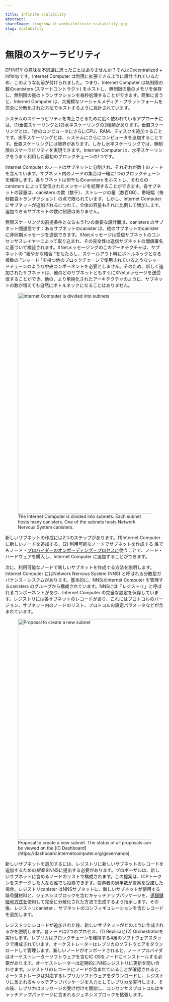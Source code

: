 ```yaml
---

title: Infinite scalability
abstract:
shareImage: /img/how-it-works/infinite-scalability.jpg
slug: scalability
---
```

# 無限のスケーラビリティ

DFINITY の意味を不思議に思ったことはありませんか？それはDecentralized + Infinityです。Internet Computer は無限に拡張できるように設計されているため、このような名前が付けられました。つまり、Internet Computer は無制限の数のcanisters (スマートコントラクト) をホストし、無制限の量のメモリを保存し、無制限の量のトランザクションを毎秒処理することができます。簡単に言うと、Internet Computer は、大規模なソーシャルメディア・プラットフォームを完全に分散化された方法でホストするように設計されています。

システムのスケーラビリティを向上させるために広く使われているアプローチには、(1)垂直スケーリングと(2)水平スケーリングの2種類があります。垂直スケーリングとは、1台のコンピュータにさらにCPU、RAM、ディスクを追加することです。水平スケーリングとは、システムにさらにコンピュータを追加することです。垂直スケーリングには限界があります。しかし水平スケーリングでは、無制限のスケーラビリティを実現できます。Internet Computer は、水平スケーリングをうまく利用した最初のブロックチェーンの1つです。

Internet Computer のノードはサブネットに分割され、それぞれが数十のノードを含んでいます。サブネット内のノードの集合は一緒に1つのブロックチェーンを維持します。各サブネットは何千ものcanisters をホストし、それらのcanisters によって受信されたメッセージを処理することができます。各サブネットの容量は、canisters の数（数千）、ストレージの量（数百GB）、帯域幅（毎秒数百トランザクション）の点で限られています。しかし、Internet Computer にサブネットが追加されるにつれて、全体の容量もそれに比例して増加します。追加できるサブネットの数に制限はありません。

無限スケーリングの前提条件となるもう1つの重要な設計面は、canisters のサブネット間通信です：あるサブネットのcanister は、他のサブネットのcanister に非同期メッセージを送信できます。XNetメッセージは受信サブネットのコンセンサスレイヤーによって取り込まれ、その完全性は送信サブネットの閾値署名に基づいて検証されます。XNetメッセージングのこのアーキテクチャは、サブネットの "緩やかな結合 "をもたらし、スケールアウト時にボトルネックとなる複数の "シャード "を持つ他のブロックチェーンで使用されているようなシャードチェーンのような中央コンポーネントを必要としません。そのため、新しく追加されたサブネットは、他のどのサブネットともすぐにXNetメッセージを送受信することができ、他の、より単純化されたアーキテクチャのように、サブネットの数が増えても自然にボトルネックになることはありません。

<figure>
<img src="/img/how-it-works/add-new-subnet.png" alt="Internet Computer is divided into subnets" title="Internet Computer is divided into subnets." align="center" style="width:700px">
<figcaption align="left">
The Internet Computer is divided into subnets. Each subnet hosts many canisters. One of the subnets hosts Network Nervous System canisters.
</figcaption>
</figure>

新しいサブネットの作成には2つのステップがあります。(1)Internet Computer に新しいノードを追加する、(2) 利用可能なノードでサブネットを作成する
誰でもノード・[プロバイダーのオンボーディング・プロセスに](https://wiki.internetcomputer.org/wiki/Node_Provider_Documentation)従うことで、ノード・ハードウェアを購入し、Internet Computer に追加することができます。

次に、利用可能なノードで新しいサブネットを作成する方法を説明します。Internet Computer にはNetwork Nervous System (NNS) と呼ばれる分散型ガバナンス・システムがあります。基本的に、NNSはInternet Computer を管理するcanisters のグループから構成されています。NNSには「レジストリ」と呼ばれるコンポーネントがあり、Internet Computer の完全な設定を保存しています。レジストリには各サブネットのレコードがあり、これにはプロトコルのバージョン、サブネット内のノードのリスト、プロトコルの設定パラメータなどが含まれています。

<figure>
<img src="/img/how-it-works/new-subnet-proposal.png" alt="Proposal to create a new subnet" title="Proposal to create a new subnet" align="center" style="width:700px">
<figcaption align="left">
Proposal to create a new subnet. The status of all proposals can be viewed on the [IC Dashboard](https://dashboard.internetcomputer.org/governance).
</figcaption>
</figure>

新しいサブネットを追加するには、レジストリに新しいサブネットのレコードを追加するための*提案を*NNSに提出する必要があります。プロポーザルは、新しいサブネットに含めるノードのリストで構成されます。この提案は、ICPトークンをステークした人なら誰でも投票できます。投票者の過半数が提案を受諾した場合、レジストリcanister はNNSサブネットに、新しいサブネットが使用する暗号鍵材料と、ジェネシスブロックを含むキャッチアップパッケージを、[連鎖鍵暗号方式を](/how-it-works/chain-key-technology/)使用して完全に分散化された方法で生成するよう指示します。その後、レジストリcanister 、サブネットのコンフィギュレーションを含むレコードを追加します。

レジストリにレコードが追加された後、新しいサブネットがどのように作成されるかを説明します。各ノードは2つのプロセス、(1) Replicaと(2) Orchestratorを実行します。レプリカはブロックチェーンを維持する4層のソフトウェアスタックで構成されています。オーケストレーターはレプリカのソフトウェアをダウンロードして管理します。新しいノードがオンボードされると、ノードプロバイダはオーケストレーターソフトウェアを含むIC OSをノードにインストールする必要があります。オーケストレーターは定期的にNNSレジストリに更新を問い合わせます。レジストリのレコードにノードが含まれていることが確認されると、オーケストレータは対応するレプリカソフトウェアをダウンロードし、レジストリに含まれるキャッチアップパッケージを入力としてレプリカを実行します。その後、レプリカはメッセージの受け付けを開始し、コンセンサスプロトコルはキャッチアップパッケージに含まれるジェネシスブロックを拡張します。

<!---


# Infinite scalability

Ever wondered about the meaning behind DFINITY? It’s Decentralized + Infinity. It’s named that way because the Internet Computer is designed to scale infinitely. It means that the Internet Computer can host an unlimited number of canisters (smart contracts), store an unlimited amount of memory, process an unlimited amount of transactions per second. In simple words, Internet Computer is designed to host even large scale social media platforms in a fully decentralized way.

There are two types of widely-used approaches to improve the scalability of a system: (1) Vertical Scaling, and (2) Horizontal Scaling. Vertical scaling means adding more CPU, RAM and disk to a single computer. Horizontal scaling means adding more computers to the system. There is a limit to vertical scaling. But with horizontal scaling, one can achieve unlimited scalability. Internet Computer is one of the first blockchains to successfully use horizontal scaling.

The nodes in the Internet Computer are divided into subnets, each containing a few dozen nodes. The set of nodes in a subnet together maintain one blockchain. Each subnet can host thousands of canisters and process messages received by those canisters. Each subnet has a limited capacity in terms of the number of canisters (a few thousand), amount of storage (hundreds of GBs), and bandwidth (a few hundred transactions per second). But as more subnets are added to the Internet Computer, its overall capacity increases proportionately. There is no limit on the number of subnets that can be added.

Another crucial design aspect that is a prerequisite for limitless scaling is the inter-subnet communication of canisters: A canister of a subnet can send asynchronous messages to any canister on any other subnet. XNet messages are ingested by the receiving subnet's consensus layer and their integrity is validated based on the sending subnet's threshold signature — another application of [chain-key cryptography](/how-it-works/chain-key-technology/). This architecture of XNet messaging leads to a "loose coupling" of the subnets that does not require a central component such as a shard chain as used in other blockchains with multiple "shards" that would create a bottleneck when scaling out. Therefore newly added subnets can immediately send and receive XNet messages to any other subnet and an increasing number of subnets does not hit a natural bottleneck as in other, more simplistic, architectures.

<figure>
<img src="/img/how-it-works/add-new-subnet.png" alt="Internet Computer is divided into subnets" title="Internet Computer is divided into subnets." align="center" style="width:700px">
<figcaption align="left">
The Internet Computer is divided into subnets. Each subnet hosts many canisters. One of the subnets hosts Network Nervous System canisters.
</figcaption>
</figure>

Creating a new subnet has two steps. (1) Adding new nodes to the Internet Computer, and (2) Creating a subnet with the available nodes
Anyone can purchase the node hardware and add it to the Internet Computer by following the [node provider onboarding process](https://wiki.internetcomputer.org/wiki/Node_Provider_Documentation).

We now describe how to create a new subnet with the available nodes. The Internet Computer has a decentralized governance system called Network Nervous System (NNS). Essentially, the NNS consists of a group of canisters that manage the Internet Computer. In the NNS, there is a component called “registry”, which stores the full configuration of the Internet Computer. The registry has a record for each subnet which includes a protocol version, the list of nodes in the subnet, protocol configuration parameters, etc.

<figure>
<img src="/img/how-it-works/new-subnet-proposal.png" alt="Proposal to create a new subnet" title="Proposal to create a new subnet" align="center" style="width:700px">
<figcaption align="left">
Proposal to create a new subnet. The status of all proposals can be viewed on the [IC Dashboard](https://dashboard.internetcomputer.org/governance).
</figcaption>
</figure>

To add a new subnet, one has to submit a _proposal_ to the NNS to add a record for a new subnet to the registry. The proposal consists of the list of nodes to be included in the new subnet. The proposal can be voted on by anyone who staked their ICP tokens. If a majority of voters accept the proposal, then the registry canister instructs the NNS subnet to generate — in a fully decentralized way using [chain-key cryptography](/how-it-works/chain-key-technology/) — the cryptographic key material to be used by the new subnet and a catch up package containing the genesis block. The registry canister then adds a record containing the configuration of the subnet.

We now describe how a new subnet is created after a record is added to the registry. Each node runs 2 processes, the (1) Replica and the (2) Orchestrator. The replica consists of the 4-layer software stack that maintains the blockchain. The orchestrator downloads and manages the replica software. When a new node is onboarded, the node provider has to install IC OS on the node, which contains the orchestrator software. The orchestrator regularly queries the NNS registry for any updates. If the orchestrator sees that the node is included in a registry record, then the orchestrator downloads the corresponding replica software, and runs the replica with the Catch Up Package included in the registry as input. The replica then starts accepting messages and the consensus protocol extends the genesis block present in the catch up package.

-->
